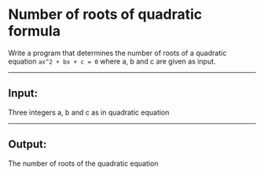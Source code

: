 # Number of roots of quadratic formula
Write a program that determines the number of roots of a quadratic equation `ax^2 + bx + c = 0` where a, b and c are given as input.

-----

## Input:
Three integers a, b and c as in quadratic equation

-----

## Output:
The number of roots of the quadratic equation